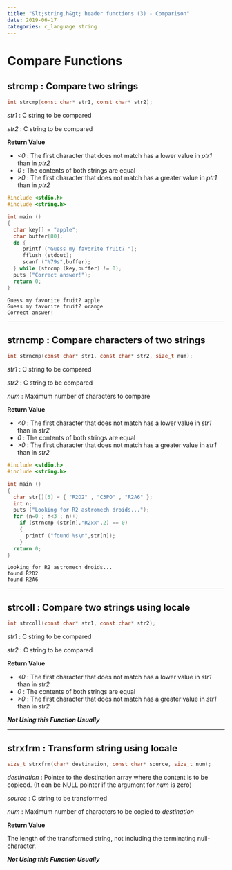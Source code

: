 ```yaml
---
title: "&lt;string.h&gt; header functions (3) - Comparison"
date: 2019-06-17
categories: c_language string
---
```


# Compare Functions

## strcmp : Compare two strings

~~~c
int strcmp(const char* str1, const char* str2);
~~~

*str1* : C string to be compared

*str2* : C string to be compared

**Return Value**
- *<0* : The first character that does not match has a lower value in *ptr1* than in *ptr2*
- *0* : The contents of both strings are equal
- *>0* : The first character that does not match has a greater value in *ptr1* than in *ptr2*


~~~c
#include <stdio.h>
#include <string.h>

int main ()
{
  char key[] = "apple";
  char buffer[80];
  do {
     printf ("Guess my favorite fruit? ");
     fflush (stdout);
     scanf ("%79s",buffer);
  } while (strcmp (key,buffer) != 0);
  puts ("Correct answer!");
  return 0;
}
~~~

```
Guess my favorite fruit? apple
Guess my favorite fruit? orange
Correct answer!
```

- - -

## strncmp : Compare characters of two strings

~~~c
int strncmp(const char* str1, const char* str2, size_t num);
~~~

*str1* : C string to be compared

*str2* : C string to be compared

*num* : Maximum number of characters to compare

**Return Value**
- *<0* : The first character that does not match has a lower value in *str1* than in *str2*
- *0* : The contents of both strings are equal
- *>0* : The first character that does not match has a greater value in *str1* than in *str2*

~~~c
#include <stdio.h>
#include <string.h>

int main ()
{
  char str[][5] = { "R2D2" , "C3PO" , "R2A6" };
  int n;
  puts ("Looking for R2 astromech droids...");
  for (n=0 ; n<3 ; n++)
    if (strncmp (str[n],"R2xx",2) == 0)
    {
      printf ("found %s\n",str[n]);
    }
  return 0;
}
~~~

```
Looking for R2 astromech droids...
found R2D2
found R2A6
```

- - -

## strcoll : Compare two strings using locale

~~~c
int strcoll(const char* str1, const char* str2);
~~~

*str1* : C string to be compared

*str2* : C string to be compared

**Return Value**
- *<0* : The first character that does not match has a lower value in *str1* than in *str2*
- *0* : The contents of both strings are equal
- *>0* : The first character that does not match has a greater value in *str1* than in *str2*

***Not Using this Function Usually***

- - -

## strxfrm : Transform string using locale

~~~c
size_t strxfrm(char* destination, const char* source, size_t num);
~~~

*destination* : Pointer to the destination array where the content is to be copieed. 
(It can be NULL pointer if the argument for *num* is zero)

*source* : C string to be transformed

*num* : Maximum number of characters to be copied to *destination*

**Return Value**

The length of the transformed string, not including the terminating null-character.

***Not Using this Function Usually***
